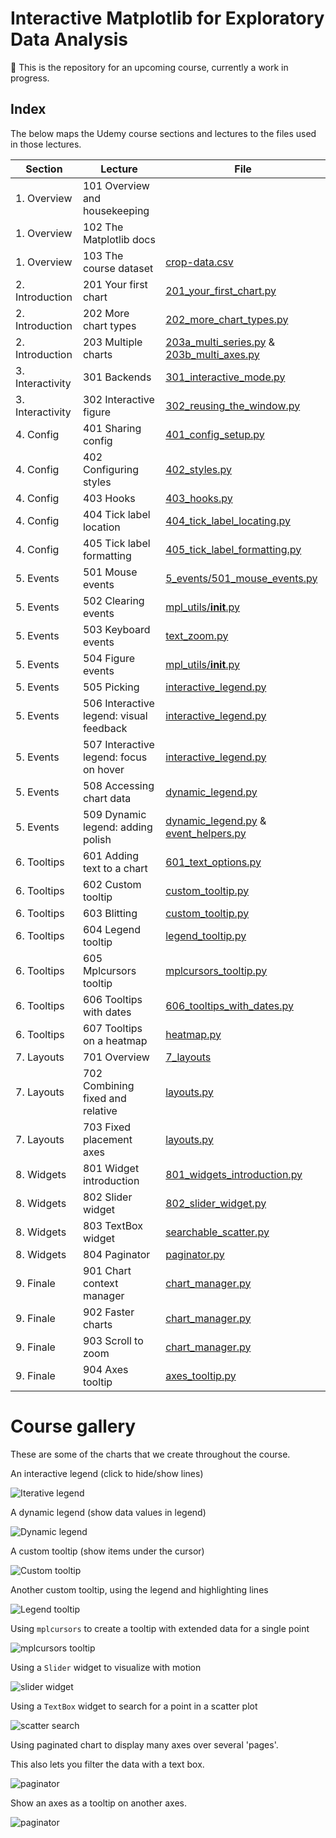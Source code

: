# Interactive Matplotlib for Exploratory Data Analysis

🚧 This is the repository for an upcoming course, currently a work in progress.

## Index

The below maps the Udemy course sections and lectures to the files used in those lectures.

| Section          | Lecture                                 | File                                                                                                                      |
|------------------|-----------------------------------------|---------------------------------------------------------------------------------------------------------------------------|
| 1. Overview      | 101 Overview and housekeeping           |                                                                                                                           |
| 1. Overview      | 102 The Matplotlib docs                 |                                                                                                                           |
| 1. Overview      | 103 The course dataset                  | [crop-data.csv](./data/crop-data.csv)                                                                                     |
| 2. Introduction  | 201 Your first chart                    | [201_your_first_chart.py](./2_introduction/201_your_first_chart.py)                                                       |
| 2. Introduction  | 202 More chart types                    | [202_more_chart_types.py](./2_introduction/202_more_chart_types.py)                                                       |
| 2. Introduction  | 203 Multiple charts                     | [203a_multi_series.py](./2_introduction/203a_multi_series.py) & [203b_multi_axes.py](./2_introduction/203b_multi_axes.py) |
| 3. Interactivity | 301 Backends                            | [301_interactive_mode.py](./3_interactivity/301_interactive_mode.py)                                                      |
| 3. Interactivity | 302 Interactive figure                  | [302_reusing_the_window.py](./3_interactivity/302_reusing_the_window.py)                                                  |
| 4. Config        | 401 Sharing config                      | [401_config_setup.py](./4_config/401_config_setup.py)                                                                     |
| 4. Config        | 402 Configuring styles                  | [402_styles.py](./4_config/402_styles.py)                                                                                 |
| 4. Config        | 403 Hooks                               | [403_hooks.py](./4_config/403_hooks.py)                                                                                   |
| 4. Config        | 404 Tick label location                 | [404_tick_label_locating.py](./4_config/404_tick_label_locating.py)                                                       |
| 4. Config        | 405 Tick label formatting               | [405_tick_label_formatting.py](./4_config/405_tick_label_formatting.py)                                                   |
| 5. Events        | 501 Mouse events                        | [5_events/501_mouse_events.py](./5_events/501_mouse_events.py)                                                            |
| 5. Events        | 502 Clearing events                     | [mpl_utils/__init__.py](./mpl_utils/__init__.py)                                                                          |
| 5. Events        | 503 Keyboard events                     | [text_zoom.py](./mpl_utils/text_zoom.py)                                                                                  |
| 5. Events        | 504 Figure events                       | [mpl_utils/__init__.py](./mpl_utils/__init__.py)                                                                          |
| 5. Events        | 505 Picking                             | [interactive_legend.py](./mpl_utils/interactive_legend.py)                                                                |
| 5. Events        | 506 Interactive legend: visual feedback | [interactive_legend.py](./mpl_utils/interactive_legend.py)                                                                |
| 5. Events        | 507 Interactive legend: focus on hover  | [interactive_legend.py](./mpl_utils/interactive_legend.py)                                                                |
| 5. Events        | 508 Accessing chart data                | [dynamic_legend.py](./mpl_utils/dynamic_legend.py)                                                                        |
| 5. Events        | 509 Dynamic legend: adding polish       | [dynamic_legend.py](./mpl_utils/dynamic_legend.py) & [event_helpers.py](./mpl_utils/event_helpers.py)                     |
| 6. Tooltips      | 601 Adding text to a chart              | [601_text_options.py](./6_tooltips/601_text_options.py)                                                                   |
| 6. Tooltips      | 602 Custom tooltip                      | [custom_tooltip.py](./mpl_utils/custom_tooltip.py)                                                                        |
| 6. Tooltips      | 603 Blitting                            | [custom_tooltip.py](./mpl_utils/custom_tooltip.py)                                                                        |
| 6. Tooltips      | 604 Legend tooltip                      | [legend_tooltip.py](./mpl_utils/legend_tooltip.py)                                                                        |
| 6. Tooltips      | 605 Mplcursors tooltip                  | [mplcursors_tooltip.py](./mpl_utils/mplcursors_tooltip.py)                                                                |
| 6. Tooltips      | 606 Tooltips with dates                 | [606_tooltips_with_dates.py](./6_tooltips/606_tooltips_with_dates.py)                                                     |
| 6. Tooltips      | 607 Tooltips on a heatmap               | [heatmap.py](./mpl_utils/charts/heatmap.py)                                                                               |
| 7. Layouts       | 701 Overview                            | [7_layouts](./7_layouts)                                                                                                  |
| 7. Layouts       | 702 Combining fixed and relative        | [layouts.py](./mpl_utils/layouts.py)                                                                                      |
| 7. Layouts       | 703 Fixed placement axes                | [layouts.py](./mpl_utils/layouts.py)                                                                                      |
| 8. Widgets       | 801 Widget introduction                 | [801_widgets_introduction.py](./8_widgets/801_widgets_introduction.py)                                                    |
| 8. Widgets       | 802 Slider widget                       | [802_slider_widget.py](./8_widgets/802_slider_widget.py)                                                                  |
| 8. Widgets       | 803 TextBox widget                      | [searchable_scatter.py](./mpl_utils/charts/searchable_scatter.py)                                                         |
| 8. Widgets       | 804 Paginator                           | [paginator.py](./mpl_utils/charts/paginator.py)                                                                           |
| 9. Finale        | 901 Chart context manager               | [chart_manager.py](./mpl_utils/chart_manager.py)                                                                          |
| 9. Finale        | 902 Faster charts                       | [chart_manager.py](./mpl_utils/chart_manager.py)                                                                          |
| 9. Finale        | 903 Scroll to zoom                      | [chart_manager.py](./mpl_utils/chart_manager.py)                                                                          |
| 9. Finale        | 904 Axes tooltip                        | [axes_tooltip.py](./mpl_utils/charts/axes_tooltip.py)                                                                     |

# Course gallery

These are some of the charts that we create throughout the course.

An interactive legend (click to hide/show lines)

![Iterative legend](gallery/505_interactive_legend.png)

A dynamic legend (show data values in legend)

![Dynamic legend](gallery/508_dynamic_legend.png)

A custom tooltip (show items under the cursor)

![Custom tooltip](gallery/602_custom_tooltip.png)

Another custom tooltip, using the legend and highlighting lines

![Legend tooltip](gallery/604_legend_tooltip.png)

Using `mplcursors` to create a tooltip with extended data for a single point

![mplcursors tooltip](gallery/605_mplcursors_tooltip.png)

Using a `Slider` widget to visualize with motion

![slider widget](gallery/802_slider_widget.png)

Using a `TextBox` widget to search for a point in a scatter plot

![scatter search](gallery/803_scatter_search.png)

Using paginated chart to display many axes over several 'pages'. 

This also lets you filter the data with a text box.

![paginator](gallery/804_paginator.png)

Show an axes as a tooltip on another axes.

![paginator](gallery/904_axes_tooltips.png)
